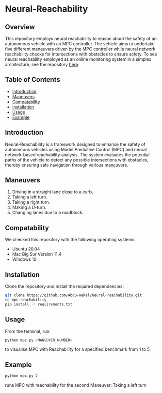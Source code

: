 # Neural-Reachability

## Overview

This repository employs neural reachability to reason about the safety of an autonomous vehicle with an MPC controller. The vehicle aims to undertake five different maneuvers driven by the MPC controller while neural network reachability checks for intersections with obstacles to ensure safety. To see neural reachability employed as an online monitoring system in a simplex architecture, see the repository [here](https://github.com/Abdu-Hekal/Neural-Reachability-Simplex).

## Table of Contents

- [Introduction](#introduction)
- [Maneuvers](#maneuvers)
- [Compatability](#compatability)
- [Installation](#installation)
- [Usage](#usage)
- [Example](#example)

## Introduction

Neural-Reachability is a framework designed to enhance the safety of autonomous vehicles using Model Predictive Control (MPC) and neural network-based reachability analysis. The system evaluates the potential paths of the vehicle to detect any possible intersections with obstacles, thereby ensuring safe navigation through various maneuvers.

## Maneuvers

1. Driving in a straight lane close to a curb.
2. Taking a left turn.
3. Taking a right turn.
4. Making a U-turn.
5. Changing lanes due to a roadblock.

## Compatability

We checked this repository with the following operating systems:

- Ubuntu 20.04
- Mac Big Sur Version 11.4
- Windows 10

## Installation

Clone the repository and install the required dependencies:

```bash
git clone https://github.com/Abdu-Hekal/neural-reachability.git
cd mpc-reachability
pip install -r requirements.txt
```


## Usage

From the terminal, run:

```bash
python mpc.py <MANEUVER_NUMBER>
```

 to visualise MPC with Reachability for a specified benchmark from 1 to 5.

## Example

```bash
python mpc.py 2
```

runs MPC with reachability for the second Maneuver: Taking a left turn
